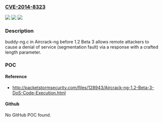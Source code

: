 ### [CVE-2014-8323](https://cve.mitre.org/cgi-bin/cvename.cgi?name=CVE-2014-8323)
![](https://img.shields.io/static/v1?label=Product&message=n%2Fa&color=blue)
![](https://img.shields.io/static/v1?label=Version&message=n%2Fa&color=blue)
![](https://img.shields.io/static/v1?label=Vulnerability&message=n%2Fa&color=brighgreen)

### Description

buddy-ng.c in Aircrack-ng before 1.2 Beta 3 allows remote attackers to cause a denial of service (segmentation fault) via a response with a crafted length parameter.

### POC

#### Reference
- http://packetstormsecurity.com/files/128943/Aircrack-ng-1.2-Beta-3-DoS-Code-Execution.html

#### Github
No GitHub POC found.

